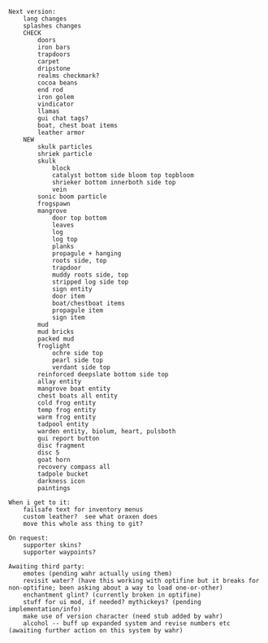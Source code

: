     Next version:
        lang changes
        splashes changes
        CHECK
            doors
            iron bars
            trapdoors
            carpet
            dripstone
            realms checkmark?
            cocoa beans
            end rod
            iron golem
            vindicator
            llamas
            gui chat tags?
            boat, chest boat items
            leather armor
        NEW
            skulk particles
            shriek particle
            skulk
                block
                catalyst bottom side bloom top topbloom
                shrieker bottom innerboth side top
                vein
            sonic boom particle
            frogspawn
            mangrove
                door top bottom
                leaves
                log
                log top
                planks
                propagule + hanging
                roots side, top
                trapdoor
                muddy roots side, top
                stripped log side top
                sign entity
                door item
                boat/chestboat items
                propagule item
                sign item
            mud
            mud bricks
            packed mud
            froglight
                ochre side top
                pearl side top
                verdant side top
            reinforced deepslate bottom side top
            allay entity
            mangrove boat entity
            chest boats all entity
            cold frog entity
            temp frog entity
            warm frog entity
            tadpool entity
            warden entity, biolum, heart, pulsboth
            gui report button
            disc fragment
            disc 5
            goat horn
            recovery compass all
            tadpole bucket
            darkness icon
            paintings

    When i get to it:
        failsafe text for inventory menus
        custom leather?  see what oraxen does
        move this whole ass thing to git?
        
    On request:
        supporter skins?
        supporter waypoints?
        
    Awaiting third party:
        emotes (pending wahr actually using them)
        revisit water? (have this working with optifine but it breaks for non-optifine; been asking about a way to load one-or-other)
        enchantment glint? (currently broken in optifine)
        stuff for ui mod, if needed? mythickeys? (pending implementation/info)
        make use of version character (need stub added by wahr)
        alcohol -- buff up expanded system and revise numbers etc (awaiting further action on this system by wahr)